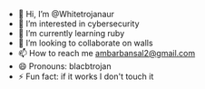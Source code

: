 - 👋 Hi, I’m @Whitetrojanaur
- 👀 I’m interested in cybersecurity
- 🌱 I’m currently learning ruby
- 💞️ I’m looking to collaborate on walls
- 📫 How to reach me ambarbansal2@gmail.com 
- 😄 Pronouns: blacbtrojan
- ⚡ Fun fact: if it works I don't touch it

<!---
Whitetrojanaur/Whitetrojanaur is a ✨ special ✨ repository because its `README.md` (this file) appears on your GitHub profile.
You can click the Preview link to take a look at your changes.
--->

